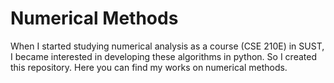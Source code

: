 <h1> Numerical Methods </h1>
When I started studying numerical analysis as a course (CSE 210E) in SUST, I became interested in developing these algorithms in python. So I created this repository. Here you can find my works on numerical methods.

